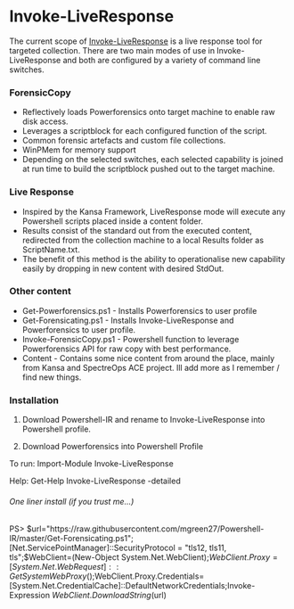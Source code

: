 # Invoke-LiveResponse
The current scope of [Invoke-LiveResponse](https://www.linkedin.com/pulse/invoke-liveresponse-matthew-green) is a live response tool for targeted collection. There are two main modes of use in Invoke-LiveResponse and both are configured by a variety of command line switches.

### ForensicCopy
* Reflectively loads Powerforensics onto target machine to enable raw disk access.
* Leverages a scriptblock for each configured function of the script. 
* Common forensic artefacts and custom file collections.
* WinPMem for memory support
* Depending on the selected switches, each selected capability is joined at run time to build the scriptblock pushed out to the target machine. 

### Live Response
* Inspired by the Kansa Framework, LiveResponse mode will execute any Powershell scripts placed inside a content folder.
* Results consist of the standard out from the executed content, redirected from the collection machine to a local Results folder as ScriptName.txt.
* The benefit of this method is the ability to operationalise new capability easily by dropping in new content with desired StdOut.

### Other content
* Get-Powerforensics.ps1 - Installs Powerforensics to user profile
* Get-Forensicating.ps1 - Installs Invoke-LiveResponse and Powerforensics to user profile.
* Invoke-ForensicCopy.ps1 - Powershell function to leverage Powerforensics API for raw copy with best performance.
* Content - Contains some nice content from around the place, mainly from Kansa and SpectreOps ACE project. Ill add more as I remember / find new things.

### Installation
1) Download Powershell-IR and rename to Invoke-LiveResponse into Powershell profile.

2) Download Powerforensics into Powershell Profile

To run: Import-Module Invoke-LiveResponse

Help: Get-Help Invoke-LiveResponse -detailed


###### One liner install (if you trust me...)
PS> $url="https://raw.githubusercontent.com/mgreen27/Powershell-IR/master/Get-Forensicating.ps1";[Net.ServicePointManager]::SecurityProtocol = "tls12, tls11, tls";$WebClient=(New-Object System.Net.WebClient);$WebClient.Proxy=[System.Net.WebRequest]::GetSystemWebProxy();$WebClient.Proxy.Credentials=[System.Net.CredentialCache]::DefaultNetworkCredentials;Invoke-Expression $WebClient.DownloadString($url)




